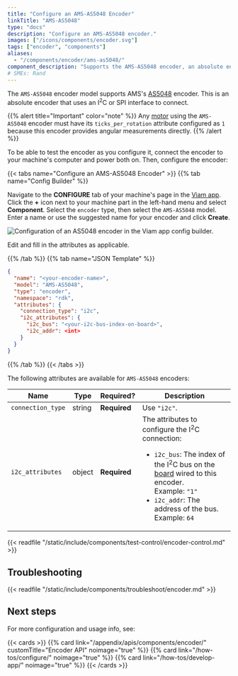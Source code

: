 ```yaml
---
title: "Configure an AMS-AS5048 Encoder"
linkTitle: "AMS-AS5048"
type: "docs"
description: "Configure an AMS-AS5048 encoder."
images: ["/icons/components/encoder.svg"]
tags: ["encoder", "components"]
aliases:
  - "/components/encoder/ams-as5048/"
component_description: "Supports the AMS-AS5048 encoder, an absolute encoder that you can connect to using an I2C interface."
# SMEs: Rand
---
```


The `AMS-AS5048` encoder model supports AMS's [AS5048](https://ams.com/en/as5048a) encoder.
This is an absolute encoder that uses an I<sup>2</sup>C or SPI interface to connect.

{{% alert title="Important" color="note" %}}
Any [motor](/components/motor/) using the `AMS-AS5048` encoder must have its `ticks_per_rotation` attribute configured as `1` because this encoder provides angular measurements directly.
{{% /alert %}}

To be able to test the encoder as you configure it, connect the encoder to your machine's computer and power both on.
Then, configure the encoder:

{{< tabs name="Configure an AMS-AS5048 Encoder" >}}
{{% tab name="Config Builder" %}}

Navigate to the **CONFIGURE** tab of your machine's page in the [Viam app](https://app.viam.com).
Click the **+** icon next to your machine part in the left-hand menu and select **Component**.
Select the `encoder` type, then select the `AMS-AS5048` model.
Enter a name or use the suggested name for your encoder and click **Create**.

![Configuration of an AS5048 encoder in the Viam app config builder.](/components/encoder/configure-ams.png)

Edit and fill in the attributes as applicable.

{{% /tab %}}
{{% tab name="JSON Template" %}}

```json {class="line-numbers linkable-line-numbers"}
{
  "name": "<your-encoder-name>",
  "model": "AMS-AS5048",
  "type": "encoder",
  "namespace": "rdk",
  "attributes": {
    "connection_type": "i2c",
    "i2c_attributes": {
      "i2c_bus": "<your-i2c-bus-index-on-board>",
      "i2c_addr": <int>
    }
  }
}
```

{{% /tab %}}
{{< /tabs >}}

The following attributes are available for `AMS-AS5048` encoders:

<!-- prettier-ignore -->
| Name | Type | Required? | Description |
| ---- | ---- | --------- | ----------- |
| `connection_type` | string | **Required** | Use `"i2c"`. |
| `i2c_attributes` | object | **Required** | The attributes to configure the I<sup>2</sup>C connection: <ul> <li> <code>i2c_bus</code>: The index of the I<sup>2</sup>C bus on the [board](/components/board/) wired to this encoder. <br> Example: `"1"` </li> <li> <code>i2c_addr</code>: The address of the bus. <br> Example: `64` </li> </ul> |

{{< readfile "/static/include/components/test-control/encoder-control.md" >}}

## Troubleshooting

{{< readfile "/static/include/components/troubleshoot/encoder.md" >}}

## Next steps

For more configuration and usage info, see:

{{< cards >}}
{{% card link="/appendix/apis/components/encoder/" customTitle="Encoder API" noimage="true" %}}
{{% card link="/how-tos/configure/" noimage="true" %}}
{{% card link="/how-tos/develop-app/" noimage="true" %}}
{{< /cards >}}
